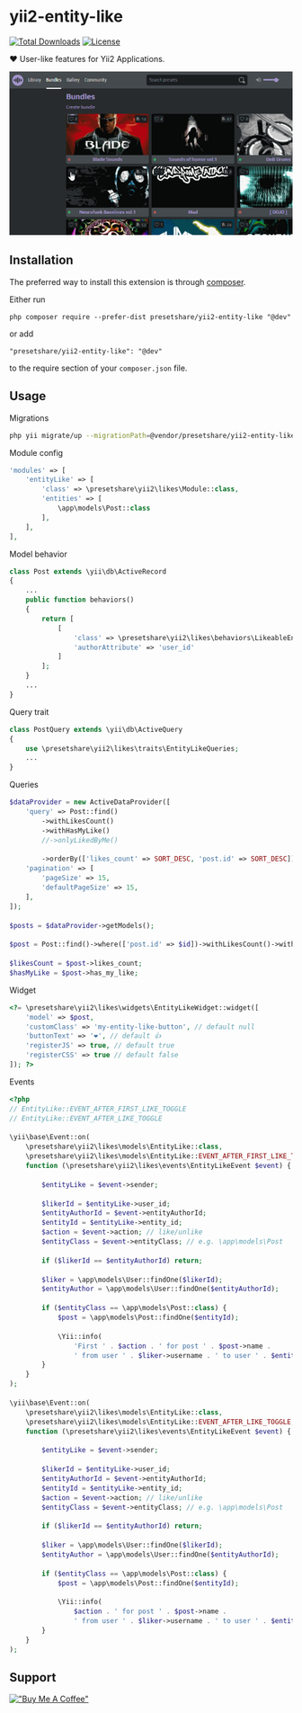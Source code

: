 yii2-entity-like
==========
[![Total Downloads](https://poser.pugx.org/presetshare/yii2-entity-like/downloads.svg)](https://packagist.org/packages/presetshare/yii2-entity-like)
[![License](https://poser.pugx.org/presetshare/yii2-entity-like/license.svg)](https://packagist.org/packages/presetshare/yii2-entity-like)

❤️ User-like features for Yii2 Applications.

![How yii2-entity-like works](https://raw.githubusercontent.com/presetshare/yii2-entity-like/master/docs/showcase.gif)

Installation
------------

The preferred way to install this extension is through [composer](http://getcomposer.org/download/).

Either run

```
php composer require --prefer-dist presetshare/yii2-entity-like "@dev"
```

or add

```
"presetshare/yii2-entity-like": "@dev"
```

to the require section of your `composer.json` file.


Usage
-----
Migrations
```bash
php yii migrate/up --migrationPath=@vendor/presetshare/yii2-entity-like/migrations
```
Module config
```php
'modules' => [
    'entityLike' => [
        'class' => \presetshare\yii2\likes\Module::class,
        'entities' => [
            \app\models\Post::class
        ],
    ],
],
```
Model behavior
```php
class Post extends \yii\db\ActiveRecord
{
    ...
    public function behaviors()
    {
        return [
            [
                'class' => \presetshare\yii2\likes\behaviors\LikeableEntityBehavior::class,
                'authorAttribute' => 'user_id'
            ]
        ];
    }
    ...
}
```
Query trait
```php
class PostQuery extends \yii\db\ActiveQuery
{
    use \presetshare\yii2\likes\traits\EntityLikeQueries;
    ...
}
```
Queries
```php
$dataProvider = new ActiveDataProvider([
    'query' => Post::find()
        ->withLikesCount()
        ->withHasMyLike()
        //->onlyLikedByMe()

        ->orderBy(['likes_count' => SORT_DESC, 'post.id' => SORT_DESC]),
    'pagination' => [
        'pageSize' => 15,
        'defaultPageSize' => 15,
    ],
]);

$posts = $dataProvider->getModels();

$post = Post::find()->where(['post.id' => $id])->withLikesCount()->withHasMyLike()->one();

$likesCount = $post->likes_count;
$hasMyLike = $post->has_my_like;
```
Widget
```php
<?= \presetshare\yii2\likes\widgets\EntityLikeWidget::widget([
    'model' => $post,
    'customClass' => 'my-entity-like-button', // default null
    'buttonText' => '❤️', // default 👍
    'registerJS' => true, // default true
    'registerCSS' => true // default false
]); ?>
```
Events
```php
<?php
// EntityLike::EVENT_AFTER_FIRST_LIKE_TOGGLE
// EntityLike::EVENT_AFTER_LIKE_TOGGLE

\yii\base\Event::on(
    \presetshare\yii2\likes\models\EntityLike::class,
    \presetshare\yii2\likes\models\EntityLike::EVENT_AFTER_FIRST_LIKE_TOGGLE,
    function (\presetshare\yii2\likes\events\EntityLikeEvent $event) {

        $entityLike = $event->sender;

        $likerId = $entityLike->user_id;
        $entityAuthorId = $event->entityAuthorId;
        $entityId = $entityLike->entity_id;
        $action = $event->action; // like/unlike
        $entityClass = $event->entityClass; // e.g. \app\models\Post

        if ($likerId == $entityAuthorId) return;

        $liker = \app\models\User::findOne($likerId);
        $entityAuthor = \app\models\User::findOne($entityAuthorId);

        if ($entityClass == \app\models\Post::class) {
            $post = \app\models\Post::findOne($entityId);

            \Yii::info(
                'First ' . $action . ' for post ' . $post->name .
                ' from user ' . $liker->username . ' to user ' . $entityAuthor->username);
        }
    }
);

\yii\base\Event::on(
    \presetshare\yii2\likes\models\EntityLike::class,
    \presetshare\yii2\likes\models\EntityLike::EVENT_AFTER_LIKE_TOGGLE,
    function (\presetshare\yii2\likes\events\EntityLikeEvent $event) {

        $entityLike = $event->sender;

        $likerId = $entityLike->user_id;
        $entityAuthorId = $event->entityAuthorId;
        $entityId = $entityLike->entity_id;
        $action = $event->action; // like/unlike
        $entityClass = $event->entityClass; // e.g. \app\models\Post

        if ($likerId == $entityAuthorId) return;

        $liker = \app\models\User::findOne($likerId);
        $entityAuthor = \app\models\User::findOne($entityAuthorId);

        if ($entityClass == \app\models\Post::class) {
            $post = \app\models\Post::findOne($entityId);

            \Yii::info(
                $action . ' for post ' . $post->name .
                ' from user ' . $liker->username . ' to user ' . $entityAuthor->username);
        }
    }
);
```
Support
-------
[!["Buy Me A Coffee"](https://www.buymeacoffee.com/assets/img/custom_images/yellow_img.png)](https://www.buymeacoffee.com/dsgdnb)